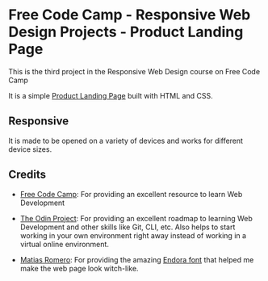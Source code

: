 # Free Code Camp - Responsive Web Design Projects - Product Landing Page

This is the third project in the Responsive Web Design course on Free Code Camp

It is a simple [Product Landing Page](https://thegrapescribbler.com/product-landing-page/) built with HTML and CSS. 

## Responsive

It is made to be opened on a variety of devices and works for different device sizes.

## Credits

* [Free Code Camp](https://www.freecodecamp.org/): For providing an excellent resource to learn Web Development

* [The Odin Project](https://www.theodinproject.com/): For providing an excellent roadmap to learning Web Development and other skills like Git, CLI, etc. Also helps to start working in your own environment right away instead of working in a virtual online environment.

* [Matias Romero](http://matiasromero.deviantart.com/): For providing the amazing [Endora font](https://www.fontspace.com/endora-font-f14082) that helped me make the web page look witch-like.